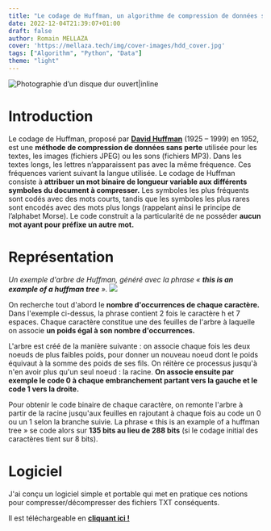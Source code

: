 ```yaml
---
title: "Le codage de Huffman, un algorithme de compression de données sans perte"
date: 2022-12-04T21:39:07+01:00
draft: false
author: Romain MELLAZA
cover: 'https://mellaza.tech/img/cover-images/hdd_cover.jpg'
tags: ["Algorithm", "Python", "Data"]
theme: "light"
---
```


![Photographie d’un disque dur ouvert|inline](https://mellaza.tech/img/cover-images/hdd_cover.jpg)

# Introduction
Le codage de Huffman, proposé par [**David Huffman**](https://fr.wikipedia.org/wiki/David_Albert_Huffman) (1925 – 1999) en 1952, est une **méthode de compression de données sans perte** utilisée pour les textes, les images (fichiers JPEG) ou les sons (fichiers MP3). Dans les textes longs, les lettres n’apparaissent pas avec la même fréquence. Ces fréquences varient suivant la langue utilisée. Le codage de Huffman consiste à **attribuer un mot binaire de longueur variable aux différents symboles du document à compresser.** Les symboles les plus fréquents sont codés avec des mots courts, tandis que les symboles les plus rares sont encodés avec des mots plus longs (rappelant ainsi le principe de l’alphabet Morse). Le code construit a la particularité de ne posséder **aucun mot ayant pour préfixe un autre mot.**

# Représentation
*Un exemple d'arbre de Huffman, généré avec la phrase « **this is an example of a huffman tree** ».*
![](https://mellaza.tech/img/huffman_coding/example_tree.jpg)

On recherche tout d'abord le **nombre d'occurrences de chaque caractère.** Dans l'exemple ci-dessus, la phrase contient 2 fois le caractère h et 7 espaces. Chaque caractère constitue une des feuilles de l'arbre à laquelle on associe **un poids égal à son nombre d'occurrences.**

L'arbre est créé de la manière suivante : on associe chaque fois les deux noeuds de plus faibles poids, pour donner un nouveau noeud dont le poids équivaut à la somme des poids de ses fils. On réitère ce processus jusqu'à n'en avoir plus qu'un seul noeud : la racine. **On associe ensuite par exemple le code 0 à chaque embranchement partant vers la gauche et le code 1 vers la droite.**

Pour obtenir le code binaire de chaque caractère, on remonte l'arbre à partir de la racine jusqu'aux feuilles en rajoutant à chaque fois au code un 0 ou un 1 selon la branche suivie. La phrase « this is an example of a huffman tree » se code alors sur **135 bits au lieu de 288 bits** (si le codage initial des caractères tient sur 8 bits).

# Logiciel 
J'ai conçu un logiciel simple et portable qui met en pratique ces notions pour compresser/décompresser des fichiers TXT conséquents.

Il est téléchargeable en [**cliquant ici !**](https://github.com/4strium/Huffman-Software/releases/download/v1.0.0/Utilitaire.Huffman.exe)
